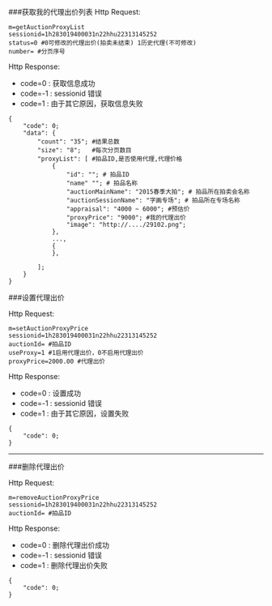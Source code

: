 ###获取我的代理出价列表
Http Request: 

```
m=getAuctionProxyList
sessionid=1h283019400031n22hhu22313145252
status=0 #0可修改的代理出价(拍卖未结束) 1历史代理(不可修改)
number= #分页序号
```

Http Response:

- code=0 : 获取信息成功
- code=-1 : sessionid 错误
- code=1 : 由于其它原因，获取信息失败  

``` 
{ 
    "code": 0;
    "data": {
    	"count": "35"; #结果总数
    	"size": "8";   #每次分页数目
    	"proxyList": [ #拍品ID,是否使用代理,代理价格
    	    {
    	        "id": ""; # 拍品ID
    	        "name" ""; # 拍品名称
    	        "auctionMainName": "2015春季大拍"; # 拍品所在拍卖会名称
    	        "auctionSessionName": "字画专场"; # 拍品所在专场名称
    	        "appraisal": "4000 ~ 6000"; #预估价
    	        "proxyPrice": "9000"; #我的代理出价
                "image": "http://..../29102.png"; 
    	    },
    	    ...,
    	    {
    	    },
    	   
    	];    	
    }
} 
```

###设置代理出价

Http Request: 

```
m=setAuctionProxyPrice
sessionid=1h283019400031n22hhu22313145252
auctionId= #拍品ID
useProxy=1 #1启用代理出价，0不启用代理出价
proxyPrice=2000.00 #代理出价
```
Http Response:

- code=0 : 设置成功
- code=-1 : sessionid 错误
- code=1 : 由于其它原因，设置失败

``` 
{ 
    "code": 0;
} 
```

---
###删除代理出价

Http Request: 

```
m=removeAuctionProxyPrice
sessionid=1h283019400031n22hhu22313145252
auctionId= #拍品ID
```
Http Response:

- code=0 : 删除代理出价成功
- code=-1 : sessionid 错误
- code=1 : 删除代理出价失败

``` 
{ 
    "code": 0;
} 
```
